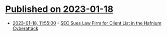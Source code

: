 # [Published on 2023-01-18](index.md)

* [2023-01-18, 11:55:00](https://soylentnews.org/article.pl?sid=23/01/17/0132239&from=rss) - [SEC Sues Law Firm for Client List in the Hafnium Cyberattack](https://soylentnews.org/article.pl?sid=23/01/17/0132239&from=rss)
